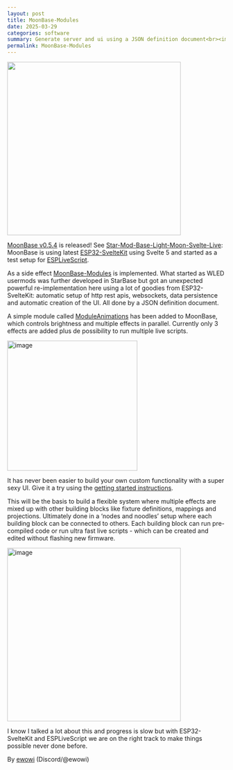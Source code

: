 ```yaml
---
layout: post
title: MoonBase-Modules
date: 2025-03-29
categories: software
summary: Generate server and ui using a JSON definition document<br><img width="100" src="https://github.com/user-attachments/assets/3384f3ba-b5e6-4993-9a8b-80c25878e176">
permalink: MoonBase-Modules
---
```


<img width="400" src="https://github.com/user-attachments/assets/3384f3ba-b5e6-4993-9a8b-80c25878e176"/>

[MoonBase v0.5.4](https://github.com/ewowi/MoonBase/releases/tag/v0.5.4) is released! See [Star-Mod-Base-Light-Moon-Svelte-Live](https://moonmodules.org/Star-Mod-Base-Light-Moon-Svelte-Live): MoonBase is using latest [ESP32-SvelteKit](https://github.com/theelims/ESP32-sveltekit) using Svelte 5 and started as a test setup for [ESPLiveScript](https://github.com/hpwit/ESPLiveScript.git). 

As a side effect [MoonBase-Modules](https://ewowi.github.io/MoonBase/moonbase/modules/) is implemented. What started as WLED usermods was further developed in StarBase but got an unexpected powerful re-implementation here using a lot of goodies from ESP32-SvelteKit: automatic setup of http rest apis,  websockets, data persistence and automatic creation of the UI. All done by a JSON definition document. 

A simple module called [ModuleAnimations](https://ewowi.github.io/MoonBase/moonbase/module/animations/) has been added to MoonBase, which controls brightness and multiple effects in parallel. Currently only 3 effects are added plus de possibility to run multiple live scripts.

<img width="300" alt="image" src="https://github.com/user-attachments/assets/022fde4d-9a3b-456c-ade5-e18219e5a5d5" />

It has never been easier to build your own custom functionality with a super sexy UI. Give it a try using the [getting started instructions](https://ewowi.github.io/MoonBase/general/gettingstarted/). 

This will be the basis to build a flexible system where multiple effects are mixed up with other building blocks like fixture definitions, mappings and projections. Ultimately done in a ‘nodes and noodles’ setup where each building block can be connected to others. Each building block can run pre-compiled code or run ultra fast live scripts - which can be created and edited without flashing new firmware.

<img width="400" alt="image" src="https://github.com/user-attachments/assets/c73fd772-5353-4fdb-9cc1-147adc1e686b" />

I know I talked a lot about this and progress is slow but with ESP32-SvelteKit and ESPLiveScript we are on the right track to make things possible never done before.

By [ewowi](https://github.com/ewowi)
(Discord/@ewowi)
